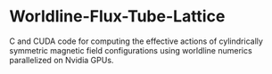 # Worldline-Flux-Tube-Lattice
C and CUDA code for computing the effective actions of cylindrically symmetric magnetic field configurations using worldline numerics parallelized on Nvidia GPUs.
